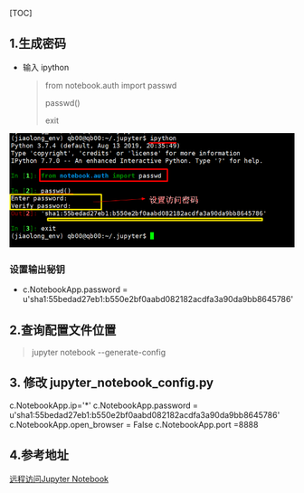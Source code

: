 [TOC]

## 1.生成密码

- 输入 ipython

  >from notebook.auth import passwd 
  >
  >passwd() 
  >
  > exit

![1566185649334](assets/1566185649334.png)

### 设置输出秘钥

- c.NotebookApp.password = u'sha1:55bedad27eb1:b550e2bf0aabd082182acdfa3a90da9bb8645786'



## 2.查询配置文件位置

> jupyter notebook --generate-config



## 3. 修改 jupyter_notebook_config.py

c.NotebookApp.ip='*'
c.NotebookApp.password =  u'sha1:55bedad27eb1:b550e2bf0aabd082182acdfa3a90da9bb8645786'
c.NotebookApp.open_browser = False
c.NotebookApp.port =8888



## 4.参考地址

[远程访问Jupyter Notebook](https://blog.csdn.net/simple_the_best/article/details/77005400)

